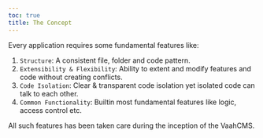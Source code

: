 ```yaml
---
toc: true
title: The Concept
---
```



Every application requires some fundamental features like:

1. `Structure`: A consistent file, folder and code pattern.
2. `Extensibility & Flexibility`: Ability to extent and modify features and code without creating conflicts.
3. `Code Isolation`: Clear & transparent code isolation yet isolated code can talk to each other.
4. `Common Functionality`: Builtin most fundamental features like logic, access control etc.

All such features has been taken care during the inception of the VaahCMS.

